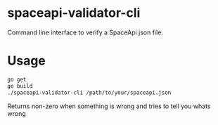 spaceapi-validator-cli
==

Command line interface to verify a SpaceApi json file.

Usage
==
```bash
go get
go build
./spaceapi-validator-cli /path/to/your/spaceapi.json
```

Returns non-zero when something is wrong and tries to tell you whats wrong
